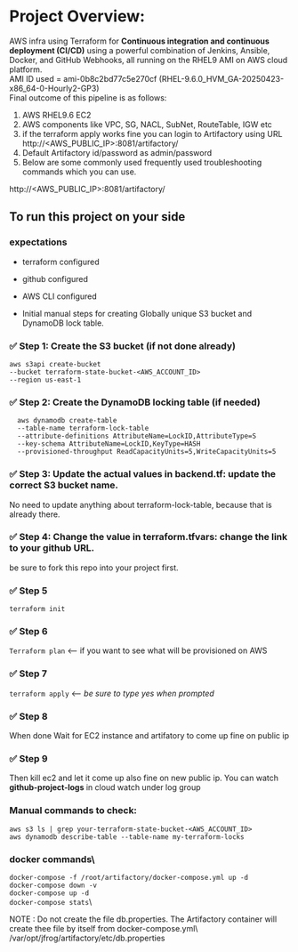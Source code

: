 # Project Overview:
AWS infra using Terraform for **Continuous integration and continuous deployment (CI/CD)** using a powerful combination of Jenkins, Ansible, Docker, and GitHub Webhooks, all running on the RHEL9 AMI on AWS cloud platform.\
AMI ID used = ami-0b8c2bd77c5e270cf (RHEL-9.6.0_HVM_GA-20250423-x86_64-0-Hourly2-GP3)\
Final outcome of this pipeline is as follows:
1) AWS RHEL9.6 EC2
2) AWS components like VPC, SG, NACL, SubNet, RouteTable, IGW etc
3) if the terraform apply works fine you can login to Artifactory using URL http://<AWS_PUBLIC_IP>:8081/artifactory/
4) Default Artifactory id/password as admin/password
5) Below are some commonly used frequently used troubleshooting commands which you can use.

http://<AWS_PUBLIC_IP>:8081/artifactory/

## To run this project on your side
### expectations
- terraform configured
- github configured
- AWS CLI configured

- Initial manual steps for creating Globally unique S3 bucket and DynamoDB lock table.
### ✅ Step 1: Create the S3 bucket (if not done already)
  ```
  aws s3api create-bucket 
  --bucket terraform-state-bucket-<AWS_ACCOUNT_ID> 
  --region us-east-1
  ```

### ✅ Step 2: Create the DynamoDB locking table (if needed)
```
  aws dynamodb create-table 
  --table-name terraform-lock-table 
  --attribute-definitions AttributeName=LockID,AttributeType=S 
  --key-schema AttributeName=LockID,KeyType=HASH 
  --provisioned-throughput ReadCapacityUnits=5,WriteCapacityUnits=5
```

### ✅ Step 3: Update the actual values in **backend.tf**: update the correct S3 bucket name. 
No need to update anything about terraform-lock-table, because that is already there.

### ✅ Step 4: Change the value in **terraform.tfvars**: change the link to your github URL. 
be sure to fork this repo into your project first.


### ✅ Step 5
```terraform init```

### ✅ Step 6
```Terraform plan```
<-- if you want to see what will be provisioned on AWS

### ✅ Step 7
```terraform apply```
<-- *be sure to type yes when prompted*

### ✅ Step 8 
When done Wait for EC2 instance and artifatory to come up fine on public ip

### ✅ Step 9 
Then kill ec2 and let it come up also fine on new public ip.
You can watch **github-project-logs** in cloud watch under log group

### Manual commands to check:
```aws s3 ls | grep your-terraform-state-bucket-<AWS_ACCOUNT_ID>```\
```aws dynamodb describe-table --table-name my-terraform-locks```

### docker commands\
```docker-compose -f /root/artifactory/docker-compose.yml up -d```\
```docker-compose down -v```\
```docker-compose up -d```\
```docker-compose stats```\

NOTE : Do not create the file db.properties. 
The Artifactory container will create thee file by itself from docker-compose.yml\ /var/opt/jfrog/artifactory/etc/db.properties
